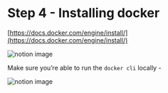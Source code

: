Step 4 - Installing docker
==========================

[https://docs.docker.com/engine/install/](https://docs.docker.com/engine/install/)

![notion image](https://www.notion.so/image/https%3A%2F%2Fprod-files-secure.s3.us-west-2.amazonaws.com%2F085e8ad8-528e-47d7-8922-a23dc4016453%2F47bccdb7-296f-44d4-abce-116390d8331a%2FScreenshot_2024-03-09_at_1.19.12_PM.png?table=block&id=f014bb98-5216-45c4-877f-0605fdba02d5&cache=v2)

Make sure you’re able to run the `docker cli` locally -

![notion image](https://www.notion.so/image/https%3A%2F%2Fprod-files-secure.s3.us-west-2.amazonaws.com%2F085e8ad8-528e-47d7-8922-a23dc4016453%2F030c2f58-ac9d-4ab4-b6bf-87a3efbf4aac%2FScreenshot_2024-03-09_at_1.23.18_PM.png?table=block&id=5062c2b3-b72a-4e41-99a4-81116929d142&cache=v2)
